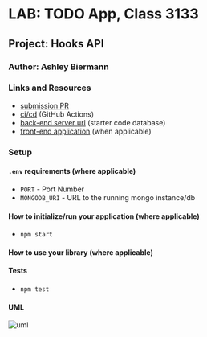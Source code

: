 # LAB: TODO App, Class 3133

## Project: Hooks API

### Author: Ashley Biermann

### Links and Resources

- [submission PR](https://github.com/401-advanced-javascript-ashley-biermann/todo/pull/6)
- [ci/cd](https://github.com/401-advanced-javascript-ashley-biermann/notes/tree/master/.github/workflows) (GitHub Actions)
- [back-end server url](https://api-js401.herokuapp.com/api/v1/todo) (starter code database)
- [front-end application](http://xyz.com) (when applicable)

### Setup

#### `.env` requirements (where applicable)

- `PORT` - Port Number
- `MONGODB_URI` - URL to the running mongo instance/db

#### How to initialize/run your application (where applicable)

- `npm start`

#### How to use your library (where applicable)

#### Tests

- `npm test`

#### UML

![uml]()
